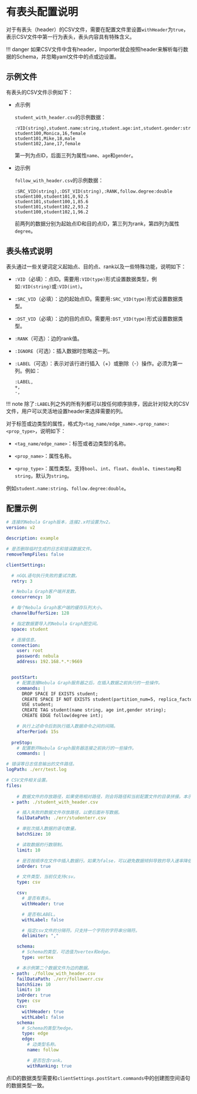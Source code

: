 # 有表头配置说明

对于有表头（header）的CSV文件，需要在配置文件里设置`withHeader`为`true`，表示CSV文件中第一行为表头，表头内容具有特殊含义。

!!! danger
    如果CSV文件中含有header，Importer就会按照header来解析每行数据的Schema，并忽略yaml文件中的点或边设置。

## 示例文件

有表头的CSV文件示例如下：

- 点示例

  `student_with_header.csv`的示例数据：

  ```csv
  :VID(string),student.name:string,student.age:int,student.gender:string
  student100,Monica,16,female
  student101,Mike,18,male
  student102,Jane,17,female
  ```

  第一列为点ID，后面三列为属性`name`、`age`和`gender`。

- 边示例

  `follow_with_header.csv`的示例数据：

  ```csv
  :SRC_VID(string),:DST_VID(string),:RANK,follow.degree:double
  student100,student101,0,92.5
  student101,student100,1,85.6
  student101,student102,2,93.2
  student100,student102,1,96.2
  ```

  前两列的数据分别为起始点ID和目的点ID，第三列为rank，第四列为属性`degree`。

## 表头格式说明

表头通过一些关键词定义起始点、目的点、rank以及一些特殊功能，说明如下：

- `:VID`（必填）：点ID。需要用`:VID(type)`形式设置数据类型，例如`:VID(string)`或`:VID(int)`。

- `:SRC_VID`（必填）：边的起始点ID。需要用`:SRC_VID(type)`形式设置数据类型。

- `:DST_VID`（必填）：边的目的点ID。需要用`:DST_VID(type)`形式设置数据类型。

- `:RANK`（可选）：边的rank值。

- `:IGNORE`（可选）：插入数据时忽略这一列。

- `:LABEL`（可选）：表示对该行进行插入（+）或删除（-）操作。必须为第一列。例如：

  ```csv
  :LABEL,
  +,
  -,
  ```

!!! note
    除了`:LABEL`列之外的所有列都可以按任何顺序排序，因此针对较大的CSV文件，用户可以灵活地设置header来选择需要的列。

对于标签或边类型的属性，格式为`<tag_name/edge_name>.<prop_name>:<prop_type>`，说明如下：

- `<tag_name/edge_name>`：标签或者边类型的名称。

- `<prop_name>`：属性名称。

- `<prop_type>`：属性类型。支持`bool`、`int`、`float`、`double`、`timestamp`和`string`，默认为`string`。

例如`student.name:string`、`follow.degree:double`。



## 配置示例

```yaml
# 连接的Nebula Graph版本，连接2.x时设置为v2。
version: v2

description: example

# 是否删除临时生成的日志和错误数据文件。
removeTempFiles: false

clientSettings:

  # nGQL语句执行失败的重试次数。
  retry: 3

  # Nebula Graph客户端并发数。
  concurrency: 10 

  # 每个Nebula Graph客户端的缓存队列大小。
  channelBufferSize: 128

  # 指定数据要导入的Nebula Graph图空间。
  space: student

  # 连接信息。
  connection:
    user: root
    password: nebula
    address: 192.168.*.*:9669


  postStart:
    # 配置连接Nebula Graph服务器之后，在插入数据之前执行的一些操作。
    commands: |
      DROP SPACE IF EXISTS student;
      CREATE SPACE IF NOT EXISTS student(partition_num=5, replica_factor=1, vid_type=FIXED_STRING(20));
      USE student;
      CREATE TAG student(name string, age int,gender string);
      CREATE EDGE follow(degree int);

    # 执行上述命令后到执行插入数据命令之间的间隔。
    afterPeriod: 15s
  
  preStop:
    # 配置断开Nebula Graph服务器连接之前执行的一些操作。
    commands: |

# 错误等日志信息输出的文件路径。    
logPath: ./err/test.log

# CSV文件相关设置。
files:
  
    # 数据文件的存放路径，如果使用相对路径，则会将路径和当前配置文件的目录拼接。本示例第一个数据文件为点的数据。
  - path: ./student_with_header.csv

    # 插入失败的数据文件存放路径，以便后面补写数据。
    failDataPath: ./err/studenterr.csv

    # 单批次插入数据的语句数量。
    batchSize: 10

    # 读取数据的行数限制。
    limit: 10

    # 是否按顺序在文件中插入数据行。如果为false，可以避免数据倾斜导致的导入速率降低。
    inOrder: true

    # 文件类型，当前仅支持csv。
    type: csv

    csv:
      # 是否有表头。
      withHeader: true

      # 是否有LABEL。
      withLabel: false

      # 指定csv文件的分隔符。只支持一个字符的字符串分隔符。
      delimiter: ","

    schema:
      # Schema的类型，可选值为vertex和edge。
      type: vertex

    # 本示例第二个数据文件为边的数据。
  - path: ./follow_with_header.csv
    failDataPath: ./err/followerr.csv
    batchSize: 10
    limit: 10
    inOrder: true
    type: csv
    csv:
      withHeader: true
      withLabel: false
    schema:
      # Schema的类型为edge。
      type: edge
      edge:
        # 边类型名称。
        name: follow

        # 是否包含rank。
        withRanking: true
```

点ID的数据类型需要和`clientSettings.postStart.commands`中的创建图空间语句的数据类型一致。